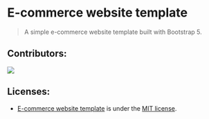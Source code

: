 # E-commerce website template
> A simple e-commerce website template built with Bootstrap 5.

## Contributors:

<a href="https://github.com/hardingadonis/e-commerce-template/graphs/contributors">
  <img src="https://contrib.rocks/image?repo=hardingadonis/e-commerce-template" />
</a>

## Licenses:
- [E-commerce website template](https://github.com/hardingadonis/e-commerce-template) is under the [MIT license](https://github.com/hardingadonis/e-commerce-template/blob/main/LICENSE).